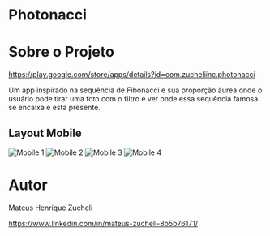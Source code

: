 # Photonacci

# Sobre o Projeto

https://play.google.com/store/apps/details?id=com.zucheliinc.photonacci

Um app inspirado na sequência de Fibonacci e sua proporção áurea onde o usuário pode tirar uma foto com o filtro e ver onde essa sequência famosa se encaixa e esta presente.

## Layout Mobile
![Mobile 1](https://github.com/Zucheli/Photonacci/blob/main/assets-externos/image1.jpeg) 
![Mobile 2](https://github.com/Zucheli/Photonacci/blob/main/assets-externos/image2.jpeg) 
![Mobile 3](https://github.com/Zucheli/Photonacci/blob/main/assets-externos/image3.jpeg)
![Mobile 4](https://github.com/Zucheli/Photonacci/blob/main/assets-externos/image4.jpeg)

# Autor
Mateus Henrique Zucheli 

https://www.linkedin.com/in/mateus-zucheli-8b5b76171/
